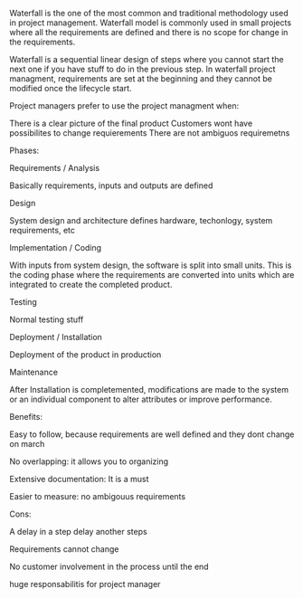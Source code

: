 Waterfall is the one of the most common and traditional methodology used in project management. Waterfall model is commonly used in small projects where all the requirements are defined and there is no scope for change in the requirements.

Waterfall is a sequential linear design of steps where you cannot start the next one if you have stuff to do in the previous step. In waterfall project managment, requirements are set at the beginning and they cannot be modified once the lifecycle start.

Project managers prefer to use the project managment when:

There is a clear picture of the final product
Customers wont have possibilites to change requierements
There are not ambiguos requiremetns


Phases:


Requirements / Analysis

Basically requirements, inputs and outputs are defined

Design

System design and architecture defines hardware, techonlogy, system requirements, etc

Implementation / Coding

With inputs from system design, the software is split into small units. This is the coding phase where the requirements are converted into units which are integrated to create the completed product.

Testing

Normal testing stuff


Deployment / Installation

Deployment of the product in production


Maintenance

After Installation is completemented, modifications are made to the system or an individual component to alter attributes or improve performance.

Benefits:

Easy to follow, because requirements are well defined and they dont change on march

No overlapping: it allows you to organizing

Extensive documentation: It is a must

Easier to measure: no ambigouus requirements


Cons:

A delay in a step delay another steps

Requirements cannot change

No customer involvement in the process until the end

huge responsabilitis for project manager



